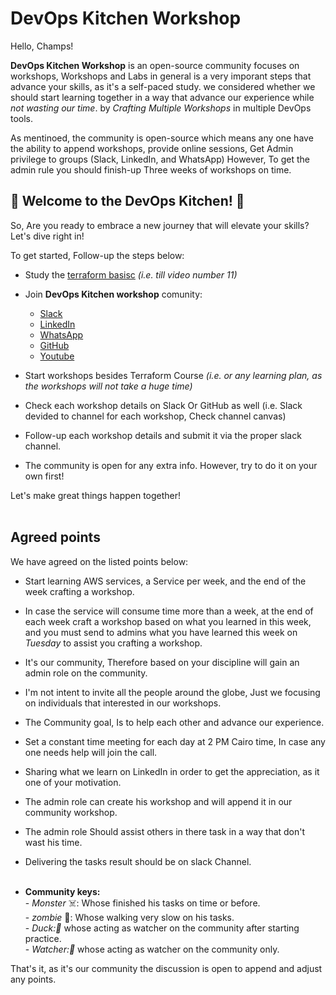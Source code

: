 # DevOps Kitchen Workshop

Hello, Champs!

**DevOps Kitchen Workshop** is an open-source community focuses on workshops, Workshops and Labs in general is a very imporant steps that advance your skills, as it's a self-paced study. we considered whether we should start learning together in a way that advance our experience while *_not wasting our time_*. by *_Crafting Multiple Workshops_* in multiple DevOps tools.

As mentinoed, the community is open-source which means any one have the ability to append workshops, provide online sessions, Get Admin privilege to groups (Slack, LinkedIn, and WhatsApp) However, To get the admin rule you should finish-up Three weeks of workshops on time.

## 🌟 Welcome to the DevOps Kitchen! 🌟
So, Are you ready to embrace a new journey that will elevate your skills? Let's dive right in!

To get started, Follow-up the steps below:

- Study the [terraform basisc](https://onedrive.live.com/?id=7AE6F56050D1BAC3!s8b1186d69f674164b9c7b72f4922580e&resid=7AE6F56050D1BAC3!s8b1186d69f674164b9c7b72f4922580e&cid=7ae6f56050d1bac3&ithint=folder&redeem=aHR0cHM6Ly8xZHJ2Lm1zL2YvYy83QUU2RjU2MDUwRDFCQUMzL0V0YUdFWXRubjJSQnVjZTNMMGtpV0E0QjFmdVVLcDlZRXcyd1JhYWtKQmk4SGc&migratedtospo=true) *_(i.e. till video number 11)_*

- Join **DevOps Kitchen workshop** comunity:
    - [Slack](https://join.slack.com/t/devopsworkshopchamps/shared_invite/zt-2k9a3a1wl-1eBg~WcGhKLFXp8vJjQ8tg)
    - [LinkedIn](https://www.linkedin.com/groups/9842482/)
    - [WhatsApp](https://chat.whatsapp.com/DbbYHFnoEo643LzL6uIpSE)
    - [GitHub](https://github.com/Mohamed-Eleraki/Terraform-Champs)<br>
    - [Youtube](https://www.youtube.com/channel/UCnFV964FYhZQ1_g9WGUeMjA)

- Start workshops besides Terraform Course *(i.e. or any learning plan, as the workshops will not take a huge time)*
- Check each workshop details on Slack Or GitHub as well (i.e. Slack devided to channel for each workshop, Check channel canvas)
- Follow-up each workshop details and submit it via the proper slack channel.
- The community is open for any extra info. However, try to do it on your own first!

Let's make great things happen together!<br><br>


## Agreed points

We have agreed on the listed points below:

- Start learning AWS services, a Service per week, and the end of the week crafting a workshop.
- In case the service will consume time more than a week, at the end of each week craft a workshop based on what you learned in this week, and you must send to admins what you have learned this week on _*Tuesday*_ to assist you crafting a workshop.
- It's our community, Therefore based on your discipline will gain an admin role on the community.
- I'm not intent to invite all the people around the globe, Just we focusing on individuals that interested in our workshops.
- The Community goal, Is to help each other and advance our experience.
- Set a constant time meeting for each day at 2 PM Cairo time, In case any one needs help will join the call.
- Sharing what we learn on LinkedIn in order to get the appreciation, as it one of your motivation.
- The admin role can create his workshop and will append it in our community workshop.
- The admin role Should assist others in there task in a way that don't wast his time.
- Delivering the tasks result should be on slack Channel.<br><br>

 - **Community keys:**<br>
        - _*Monster*_ ☠️: Whose finished his tasks on time or before. <br>
        - _*zombie*_ 🧟:  Whose walking very slow on his tasks.<br>
        - _*Duck:*🦆_ whose acting as watcher on the community after starting practice.<br>
        - _*Watcher:*👀_ whose acting as watcher on the community only.<br>

That's it, as it's our community the discussion is open to append and adjust any points.